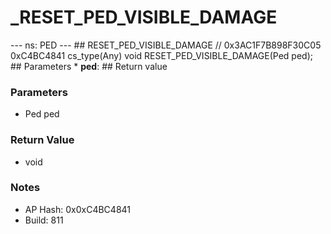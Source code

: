 # _RESET_PED_VISIBLE_DAMAGE

--- ns: PED --- ## RESET_PED_VISIBLE_DAMAGE  // 0x3AC1F7B898F30C05 0xC4BC4841 cs_type(Any) void RESET_PED_VISIBLE_DAMAGE(Ped ped);  ## Parameters * **ped**:  ## Return value

### Parameters
* Ped ped

### Return Value
* void

### Notes
* AP Hash: 0x0xC4BC4841
* Build: 811

